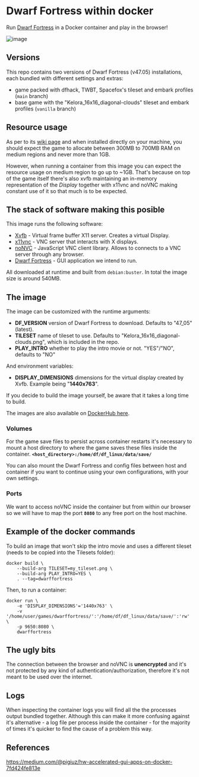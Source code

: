 # Dwarf Fortress within docker

Run [Dwarf Fortress](https://www.bay12games.com/dwarves/) in a Docker container and play in the browser!

![image](https://user-images.githubusercontent.com/26963810/143337607-babd5779-b1e5-4eed-96fc-b3e16beba00a.png)

## Versions

This repo contains two versions of Dwarf Fortress (v47.05) installations, each bundled with different settings and extras:
 - game packed with dfhack, TWBT, Spacefox's tileset and embark profiles (`main` branch)
 - base game with the "Kelora_16x16_diagonal-clouds" tileset and embark profiles (`vanilla` branch)

## Resource usage

As per to its [wiki page](https://www.dwarffortresswiki.org/index.php/DF2014:System_requirements#RAM) and when installed directly on your machine, you should expect the game to allocate between 300MB to 700MB RAM on medium regions and never more than 1GB.

However, when running a container from this image you can expect the resource usage on medium region to go up to ~1GB. That's because on top of the game itself there's also xvfb maintaining an in-memory representation of the _Display_ together with x11vnc and noVNC making constant use of it so that much is to be expected.

## The stack of software making this posible

This image runs the following software:
- [Xvfb](https://www.x.org/releases/X11R7.6/doc/man/man1/Xvfb.1.xhtml) - Virtual frame buffer X11 server. Creates a virtual Display.
- [x11vnc](https://wiki.archlinux.org/title/X11vnc) - VNC server that interacts with X displays.
- [noNVC](https://novnc.com/info.html) - JavaScript VNC client library. Allows to connects to a VNC server through any browser.
- [Dwarf Fortress](https://www.bay12games.com//dwarves/) - GUI application we intend to run.

All downloaded at runtime and built from `debian:buster`. In total the image size is around 540MB.

## The image

The image can be customized with the runtime arguments:
 - **DF_VERSION** version of Dwarf Fortress to download. Defaults to "47_05" (latest).
 - **TILESET** name of tileset to use. Defaults to "Kelora_16x16_diagonal-clouds.png", which is included in the repo.
 - **PLAY_INTRO** whether to play the intro movie or not. "YES"/"NO", defaults to "NO"

And environment variables:
 - **DISPLAY_DIMENSIONS** dimensions for the virtual display created by Xvfb. Example being "**1440x763**".

If you decide to build the image yourself, be aware that it takes a long time to build.

The images are also available on [DockerHub here](https://hub.docker.com/r/ricosorio/dwarffortress/).

### Volumes

For the game save files to persist across container restarts it's necessary to mount a host directory to where the game saves these files inside the container.
**`<host_directory>:/home/df/df_linux/data/save/`**

You can also mount the Dwarf Fortress and config files between host and container if you want to continue using your own configurations, with your own settings.

### Ports

We want to access noVNC inside the container but from within our browser so we will have to map the port **`8080`** to any free port on the host machine.

## Example of the docker commands

To build an image that won't skip the intro movie and uses a different tileset (needs to be copied into the Tilesets folder):
```
docker build \
    --build-arg TILESET=my_tileset.png \
    --build-arg PLAY_INTRO=YES \
    . --tag=dwarffortress
```

Then, to run a container:
```
docker run \
    -e 'DISPLAY_DIMENSIONS'='1440x763' \
    -v '/home/user/games/dwarffortress/':'/home/df/df_linux/data/save/':'rw' \
    -p 9650:8080 \
    dwarffortress
```

## The ugly bits

The connection between the browser and noVNC is **unencrypted** and it's not protected by any kind of authentication/authorization, therefore it's not meant to be used over the internet.

## Logs

When inspecting the container logs you will find all the the processes output bundled together. Although this can make it more confusing against it's alternative - a log file per process inside the container - for the majority of times it's quicker to find the cause of a problem this way.

## References

https://medium.com/@pigiuz/hw-accelerated-gui-apps-on-docker-7fd424fe813e

